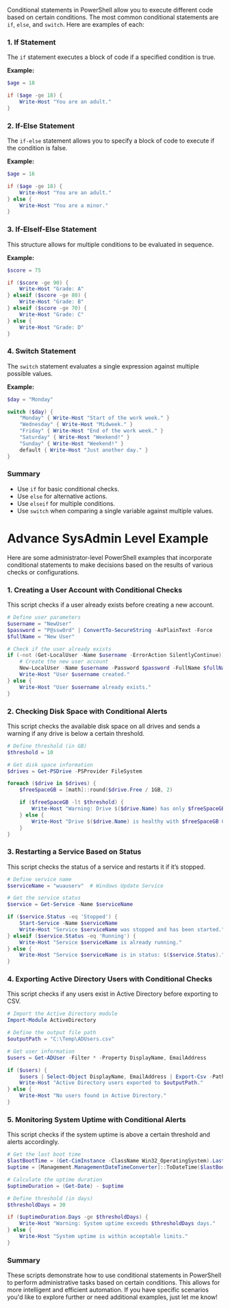 Conditional statements in PowerShell allow you to execute different code based on certain conditions. The most common conditional statements are `if`, `else`, and `switch`. Here are examples of each:

### 1. **If Statement**

The `if` statement executes a block of code if a specified condition is true.

**Example:**
```powershell
$age = 18

if ($age -ge 18) {
    Write-Host "You are an adult."
}
```

### 2. **If-Else Statement**

The `if-else` statement allows you to specify a block of code to execute if the condition is false.

**Example:**
```powershell
$age = 16

if ($age -ge 18) {
    Write-Host "You are an adult."
} else {
    Write-Host "You are a minor."
}
```

### 3. **If-ElseIf-Else Statement**

This structure allows for multiple conditions to be evaluated in sequence.

**Example:**
```powershell
$score = 75

if ($score -ge 90) {
    Write-Host "Grade: A"
} elseif ($score -ge 80) {
    Write-Host "Grade: B"
} elseif ($score -ge 70) {
    Write-Host "Grade: C"
} else {
    Write-Host "Grade: D"
}
```

### 4. **Switch Statement**

The `switch` statement evaluates a single expression against multiple possible values.

**Example:**
```powershell
$day = "Monday"

switch ($day) {
    "Monday" { Write-Host "Start of the work week." }
    "Wednesday" { Write-Host "Midweek." }
    "Friday" { Write-Host "End of the work week." }
    "Saturday" { Write-Host "Weekend!" }
    "Sunday" { Write-Host "Weekend!" }
    default { Write-Host "Just another day." }
}
```

### Summary

- Use `if` for basic conditional checks.
- Use `else` for alternative actions.
- Use `elseif` for multiple conditions.
- Use `switch` when comparing a single variable against multiple values.

# Advance SysAdmin Level Example

Here are some administrator-level PowerShell examples that incorporate conditional statements to make decisions based on the results of various checks or configurations.

### 1. **Creating a User Account with Conditional Checks**

This script checks if a user already exists before creating a new account.

```powershell
# Define user parameters
$username = "NewUser"
$password = "P@ssw0rd" | ConvertTo-SecureString -AsPlainText -Force
$fullName = "New User"

# Check if the user already exists
if (-not (Get-LocalUser -Name $username -ErrorAction SilentlyContinue)) {
    # Create the new user account
    New-LocalUser -Name $username -Password $password -FullName $fullName -Description "New user account for testing"
    Write-Host "User $username created."
} else {
    Write-Host "User $username already exists."
}
```

### 2. **Checking Disk Space with Conditional Alerts**

This script checks the available disk space on all drives and sends a warning if any drive is below a certain threshold.

```powershell
# Define threshold (in GB)
$threshold = 10

# Get disk space information
$drives = Get-PSDrive -PSProvider FileSystem

foreach ($drive in $drives) {
    $freeSpaceGB = [math]::round($drive.Free / 1GB, 2)

    if ($freeSpaceGB -lt $threshold) {
        Write-Host "Warning: Drive $($drive.Name) has only $freeSpaceGB GB free space."
    } else {
        Write-Host "Drive $($drive.Name) is healthy with $freeSpaceGB GB free space."
    }
}
```

### 3. **Restarting a Service Based on Status**

This script checks the status of a service and restarts it if it’s stopped.

```powershell
# Define service name
$serviceName = "wuauserv"  # Windows Update Service

# Get the service status
$service = Get-Service -Name $serviceName

if ($service.Status -eq 'Stopped') {
    Start-Service -Name $serviceName
    Write-Host "Service $serviceName was stopped and has been started."
} elseif ($service.Status -eq 'Running') {
    Write-Host "Service $serviceName is already running."
} else {
    Write-Host "Service $serviceName is in status: $($service.Status)."
}
```

### 4. **Exporting Active Directory Users with Conditional Checks**

This script checks if any users exist in Active Directory before exporting to CSV.

```powershell
# Import the Active Directory module
Import-Module ActiveDirectory

# Define the output file path
$outputPath = "C:\Temp\ADUsers.csv"

# Get user information
$users = Get-ADUser -Filter * -Property DisplayName, EmailAddress

if ($users) {
    $users | Select-Object DisplayName, EmailAddress | Export-Csv -Path $outputPath -NoTypeInformation
    Write-Host "Active Directory users exported to $outputPath."
} else {
    Write-Host "No users found in Active Directory."
}
```

### 5. **Monitoring System Uptime with Conditional Alerts**

This script checks if the system uptime is above a certain threshold and alerts accordingly.

```powershell
# Get the last boot time
$lastBootTime = (Get-CimInstance -ClassName Win32_OperatingSystem).LastBootUpTime
$uptime = [Management.ManagementDateTimeConverter]::ToDateTime($lastBootTime)

# Calculate the uptime duration
$uptimeDuration = (Get-Date) - $uptime

# Define threshold (in days)
$thresholdDays = 30

if ($uptimeDuration.Days -ge $thresholdDays) {
    Write-Host "Warning: System uptime exceeds $thresholdDays days."
} else {
    Write-Host "System uptime is within acceptable limits."
}
```

### Summary

These scripts demonstrate how to use conditional statements in PowerShell to perform administrative tasks based on certain conditions. This allows for more intelligent and efficient automation. If you have specific scenarios you'd like to explore further or need additional examples, just let me know!
